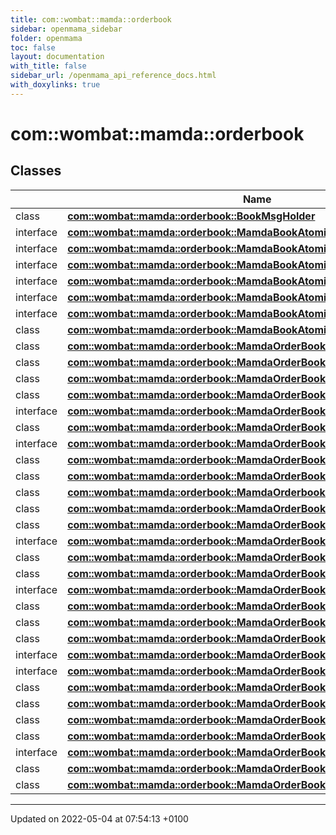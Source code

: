 ```yaml
---
title: com::wombat::mamda::orderbook
sidebar: openmama_sidebar
folder: openmama
toc: false
layout: documentation
with_title: false
sidebar_url: /openmama_api_reference_docs.html
with_doxylinks: true
---
```


# com::wombat::mamda::orderbook



## Classes

|                | Name           |
| -------------- | -------------- |
| class | **[com::wombat::mamda::orderbook::BookMsgHolder](classcom_1_1wombat_1_1mamda_1_1orderbook_1_1BookMsgHolder.html)**  |
| interface | **[com::wombat::mamda::orderbook::MamdaBookAtomicBookHandler](interfacecom_1_1wombat_1_1mamda_1_1orderbook_1_1MamdaBookAtomicBookHandler.html)**  |
| interface | **[com::wombat::mamda::orderbook::MamdaBookAtomicGap](interfacecom_1_1wombat_1_1mamda_1_1orderbook_1_1MamdaBookAtomicGap.html)**  |
| interface | **[com::wombat::mamda::orderbook::MamdaBookAtomicLevel](interfacecom_1_1wombat_1_1mamda_1_1orderbook_1_1MamdaBookAtomicLevel.html)**  |
| interface | **[com::wombat::mamda::orderbook::MamdaBookAtomicLevelEntry](interfacecom_1_1wombat_1_1mamda_1_1orderbook_1_1MamdaBookAtomicLevelEntry.html)**  |
| interface | **[com::wombat::mamda::orderbook::MamdaBookAtomicLevelEntryHandler](interfacecom_1_1wombat_1_1mamda_1_1orderbook_1_1MamdaBookAtomicLevelEntryHandler.html)**  |
| interface | **[com::wombat::mamda::orderbook::MamdaBookAtomicLevelHandler](interfacecom_1_1wombat_1_1mamda_1_1orderbook_1_1MamdaBookAtomicLevelHandler.html)**  |
| class | **[com::wombat::mamda::orderbook::MamdaBookAtomicListener](classcom_1_1wombat_1_1mamda_1_1orderbook_1_1MamdaBookAtomicListener.html)**  |
| class | **[com::wombat::mamda::orderbook::MamdaOrderBook](classcom_1_1wombat_1_1mamda_1_1orderbook_1_1MamdaOrderBook.html)**  |
| class | **[com::wombat::mamda::orderbook::MamdaOrderBookBasicDelta](classcom_1_1wombat_1_1mamda_1_1orderbook_1_1MamdaOrderBookBasicDelta.html)**  |
| class | **[com::wombat::mamda::orderbook::MamdaOrderBookBasicDeltaList](classcom_1_1wombat_1_1mamda_1_1orderbook_1_1MamdaOrderBookBasicDeltaList.html)**  |
| class | **[com::wombat::mamda::orderbook::MamdaOrderBookChecker](classcom_1_1wombat_1_1mamda_1_1orderbook_1_1MamdaOrderBookChecker.html)**  |
| interface | **[com::wombat::mamda::orderbook::MamdaOrderBookCheckerHandler](interfacecom_1_1wombat_1_1mamda_1_1orderbook_1_1MamdaOrderBookCheckerHandler.html)**  |
| class | **[com::wombat::mamda::orderbook::MamdaOrderBookCheckType](classcom_1_1wombat_1_1mamda_1_1orderbook_1_1MamdaOrderBookCheckType.html)**  |
| interface | **[com::wombat::mamda::orderbook::MamdaOrderBookClear](interfacecom_1_1wombat_1_1mamda_1_1orderbook_1_1MamdaOrderBookClear.html)**  |
| class | **[com::wombat::mamda::orderbook::MamdaOrderBookComplexDelta](classcom_1_1wombat_1_1mamda_1_1orderbook_1_1MamdaOrderBookComplexDelta.html)**  |
| class | **[com::wombat::mamda::orderbook::MamdaOrderBookConcreteClear](classcom_1_1wombat_1_1mamda_1_1orderbook_1_1MamdaOrderBookConcreteClear.html)**  |
| class | **[com::wombat::mamda::orderbook::MamdaOrderbookConcreteComplexDelta](classcom_1_1wombat_1_1mamda_1_1orderbook_1_1MamdaOrderbookConcreteComplexDelta.html)**  |
| class | **[com::wombat::mamda::orderbook::MamdaOrderBookConcreteRecap](classcom_1_1wombat_1_1mamda_1_1orderbook_1_1MamdaOrderBookConcreteRecap.html)**  |
| class | **[com::wombat::mamda::orderbook::MamdaOrderBookConcreteSimpleDelta](classcom_1_1wombat_1_1mamda_1_1orderbook_1_1MamdaOrderBookConcreteSimpleDelta.html)**  |
| interface | **[com::wombat::mamda::orderbook::MamdaOrderBookDelta](interfacecom_1_1wombat_1_1mamda_1_1orderbook_1_1MamdaOrderBookDelta.html)**  |
| class | **[com::wombat::mamda::orderbook::MamdaOrderBookDuplicateEntryException](classcom_1_1wombat_1_1mamda_1_1orderbook_1_1MamdaOrderBookDuplicateEntryException.html)**  |
| class | **[com::wombat::mamda::orderbook::MamdaOrderBookEntry](classcom_1_1wombat_1_1mamda_1_1orderbook_1_1MamdaOrderBookEntry.html)**  |
| interface | **[com::wombat::mamda::orderbook::MamdaOrderBookEntryFilter](interfacecom_1_1wombat_1_1mamda_1_1orderbook_1_1MamdaOrderBookEntryFilter.html)**  |
| class | **[com::wombat::mamda::orderbook::MamdaOrderBookEntryManager](classcom_1_1wombat_1_1mamda_1_1orderbook_1_1MamdaOrderBookEntryManager.html)**  |
| class | **[com::wombat::mamda::orderbook::MamdaOrderBookException](classcom_1_1wombat_1_1mamda_1_1orderbook_1_1MamdaOrderBookException.html)**  |
| class | **[com::wombat::mamda::orderbook::MamdaOrderBookFields](classcom_1_1wombat_1_1mamda_1_1orderbook_1_1MamdaOrderBookFields.html)**  |
| interface | **[com::wombat::mamda::orderbook::MamdaOrderBookGap](interfacecom_1_1wombat_1_1mamda_1_1orderbook_1_1MamdaOrderBookGap.html)**  |
| interface | **[com::wombat::mamda::orderbook::MamdaOrderBookHandler](interfacecom_1_1wombat_1_1mamda_1_1orderbook_1_1MamdaOrderBookHandler.html)**  |
| class | **[com::wombat::mamda::orderbook::MamdaOrderBookInvalidEntryException](classcom_1_1wombat_1_1mamda_1_1orderbook_1_1MamdaOrderBookInvalidEntryException.html)**  |
| class | **[com::wombat::mamda::orderbook::MamdaOrderBookListener](classcom_1_1wombat_1_1mamda_1_1orderbook_1_1MamdaOrderBookListener.html)**  |
| class | **[com::wombat::mamda::orderbook::MamdaOrderBookMissingEntryException](classcom_1_1wombat_1_1mamda_1_1orderbook_1_1MamdaOrderBookMissingEntryException.html)**  |
| class | **[com::wombat::mamda::orderbook::MamdaOrderBookPriceLevel](classcom_1_1wombat_1_1mamda_1_1orderbook_1_1MamdaOrderBookPriceLevel.html)**  |
| interface | **[com::wombat::mamda::orderbook::MamdaOrderBookRecap](interfacecom_1_1wombat_1_1mamda_1_1orderbook_1_1MamdaOrderBookRecap.html)**  |
| class | **[com::wombat::mamda::orderbook::MamdaOrderBookSimpleDelta](classcom_1_1wombat_1_1mamda_1_1orderbook_1_1MamdaOrderBookSimpleDelta.html)**  |
| class | **[com::wombat::mamda::orderbook::MamdaOrderBookTypes](classcom_1_1wombat_1_1mamda_1_1orderbook_1_1MamdaOrderBookTypes.html)**  |






-------------------------------

Updated on 2022-05-04 at 07:54:13 +0100